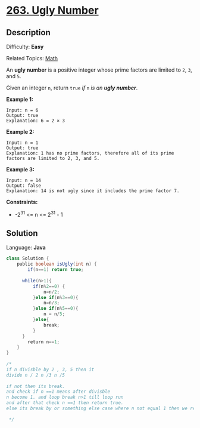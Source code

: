 # [263\. Ugly Number](https://leetcode.com/problems/ugly-number/)

## Description

Difficulty: **Easy**  

Related Topics: [Math](https://leetcode.com/tag/math/)


An **ugly number** is a positive integer whose prime factors are limited to `2`, `3`, and `5`.

Given an integer `n`, return `true` _if_ `n` _is an **ugly number**_.

**Example 1:**

```
Input: n = 6
Output: true
Explanation: 6 = 2 × 3
```

**Example 2:**

```
Input: n = 1
Output: true
Explanation: 1 has no prime factors, therefore all of its prime factors are limited to 2, 3, and 5.
```

**Example 3:**

```
Input: n = 14
Output: false
Explanation: 14 is not ugly since it includes the prime factor 7.
```

**Constraints:**

*   -2<sup>31</sup> <= n <= 2<sup>31</sup> - 1


## Solution

Language: **Java**

```java
class Solution {
    public boolean isUgly(int n) {
        if(n==1) return true;
​
      while(n>1){
          if(n%2==0) {
              n=n/2;
          }else if(n%3==0){
              n=n/3;
          }else if(n%5==0){
              n = n/5;
          }else{
              break;
          }
      }
        return n==1;
    }
}
​
/*
if n divisble by 2 , 3, 5 then it 
divide n / 2 n /3 n /5
​
if not then its break.
and check if n ==1 means after divisble 
n become 1. and loop break n>1 till loop run
and after that check n ==1 then return true.
else its break by or something else case where n not equal 1 then we return false.
​
 */
```
